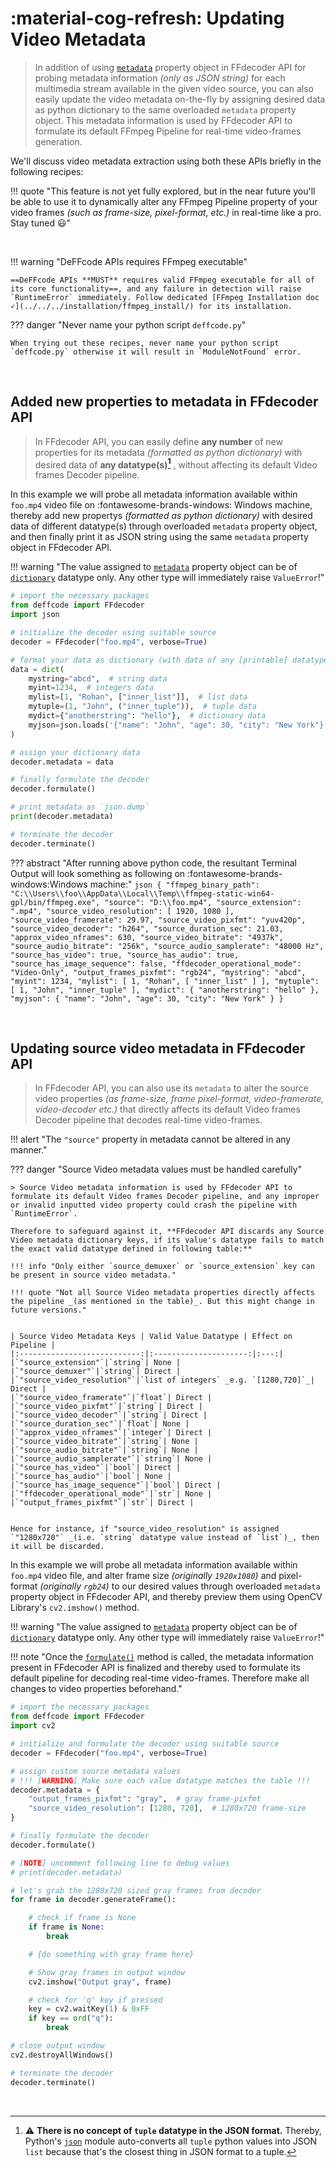 <!--
======================================================================
DeFFcode library source-code is deployed under the Apache 2.0 License:

Copyright (c) 2021 Abhishek Thakur(@abhiTronix) <abhi.una12@gmail.com>

Licensed under the Apache License, Version 2.0 (the "License");
you may not use this file except in compliance with the License.
You may obtain a copy of the License at

   http://www.apache.org/licenses/LICENSE-2.0

Unless required by applicable law or agreed to in writing, software
distributed under the License is distributed on an "AS IS" BASIS,
WITHOUT WARRANTIES OR CONDITIONS OF ANY KIND, either express or implied.
See the License for the specific language governing permissions and
limitations under the License.
======================================================================
-->

# :material-cog-refresh: Updating Video Metadata

> In addition of using [`metadata`](../../reference/ffdecoder/#deffcode.ffdecoder.FFdecoder.metadata) property object in FFdecoder API for probing metadata information _(only as JSON string)_  for each multimedia stream available in the given video source, you can also easily update the video metadata on-the-fly by assigning desired data as python dictionary to the same overloaded `metadata` property object. This metadata information is used by FFdecoder API to formulate its default FFmpeg Pipeline for real-time video-frames generation.

We'll discuss video metadata extraction using both these APIs briefly in the following recipes:

!!! quote "This feature is not yet fully explored, but in the near future you'll be able to use it to dynamically alter any FFmpeg Pipeline property of your video frames _(such as frame-size, pixel-format, etc.)_ in real-time like a pro. Stay tuned :smiley:"

&thinsp;

!!! warning "DeFFcode APIs requires FFmpeg executable"

    ==DeFFcode APIs **MUST** requires valid FFmpeg executable for all of its core functionality==, and any failure in detection will raise `RuntimeError` immediately. Follow dedicated [FFmpeg Installation doc ➶](../../../installation/ffmpeg_install/) for its installation.

??? danger "Never name your python script `deffcode.py`"

    When trying out these recipes, never name your python script `deffcode.py` otherwise it will result in `ModuleNotFound` error.

&thinsp;

## Added new properties to metadata in FFdecoder API

> In FFdecoder API, you can easily define **any number** of new properties for its metadata _(formatted as python dictionary)_ with desired data of **any datatype(s)[^1]** , without affecting its default Video frames Decoder pipeline.

In this example we will probe all metadata information available within `foo.mp4` video file on :fontawesome-brands-windows: Windows machine, thereby add new propertys  _(formatted as python dictionary)_ with desired data of different datatype(s) through overloaded `metadata` property object, and then finally print it as JSON string using the same `metadata` property object in FFdecoder API.

!!! warning "The value assigned to [`metadata`](../../reference/ffdecoder/#deffcode.ffdecoder.FFdecoder.metadata) property object can be of [`dictionary`](https://docs.python.org/3/tutorial/datastructures.html#dictionaries) datatype only. Any other type will immediately raise `ValueError`!"

```python
# import the necessary packages
from deffcode import FFdecoder
import json

# initialize the decoder using suitable source
decoder = FFdecoder("foo.mp4", verbose=True)

# format your data as dictionary (with data of any [printable] datatype)
data = dict(
    mystring="abcd",  # string data
    myint=1234,  # integers data
    mylist=[1, "Rohan", ["inner_list"]],  # list data
    mytuple=(1, "John", ("inner_tuple")),  # tuple data
    mydict={"anotherstring": "hello"},  # dictionary data
    myjson=json.loads('{"name": "John", "age": 30, "city": "New York"}'),  # json data
)

# assign your dictionary data
decoder.metadata = data

# finally formulate the decoder
decoder.formulate()

# print metadata as `json.dump`
print(decoder.metadata)

# terminate the decoder
decoder.terminate()
```
??? abstract "After running above python code, the resultant Terminal Output will look something as following on :fontawesome-brands-windows:Windows machine:"
    ```json
    {
      "ffmpeg_binary_path": "C:\\Users\\foo\\AppData\\Local\\Temp\\ffmpeg-static-win64-gpl/bin/ffmpeg.exe",
      "source": "D:\\foo.mp4",
      "source_extension": ".mp4",
      "source_video_resolution": [
        1920,
        1080
      ],
      "source_video_framerate": 29.97,
      "source_video_pixfmt": "yuv420p",
      "source_video_decoder": "h264",
      "source_duration_sec": 21.03,
      "approx_video_nframes": 630,
      "source_video_bitrate": "4937k",
      "source_audio_bitrate": "256k",
      "source_audio_samplerate": "48000 Hz",
      "source_has_video": true,
      "source_has_audio": true,
      "source_has_image_sequence": false,
      "ffdecoder_operational_mode": "Video-Only",
      "output_frames_pixfmt": "rgb24",
      "mystring": "abcd",
      "myint": 1234,
      "mylist": [
        1,
        "Rohan",
        [
          "inner_list"
        ]
      ],
      "mytuple": [
        1,
        "John",
        "inner_tuple"
      ],
      "mydict": {
        "anotherstring": "hello"
      },
      "myjson": {
        "name": "John",
        "age": 30,
        "city": "New York"
      }
    }
    ```

&nbsp;


## Updating source video metadata in FFdecoder API

> In FFdecoder API, you can also use its `metadata` to alter the source video properties _(as frame-size, frame pixel-format, video-framerate, video-decoder etc.)_ that directly affects its default Video frames Decoder pipeline that decodes real-time video-frames.

!!! alert "The `"source"` property in metadata cannot be altered in any manner."

??? danger "Source Video metadata values must be handled carefully"

    > Source Video metadata information is used by FFdecoder API to formulate its default Video frames Decoder pipeline, and any improper or invalid inputted video property could crash the pipeline with `RuntimeError`. 

    Therefore to safeguard against it, **FFdecoder API discards any Source Video metadata dictionary keys, if its value's datatype fails to match the exact valid datatype defined in following table:**

    !!! info "Only either `source_demuxer` or `source_extension` key can be present in source video metadata." 

    !!! quote "Not all Source Video metadata properties directly affects the pipeline _(as mentioned in the table)_. But this might change in future versions."


    | Source Video Metadata Keys | Valid Value Datatype | Effect on Pipeline |
    |:---------------------------:|:---------------------:|:---:|
    |`"source_extension"`|`string`| None |
    |`"source_demuxer"`|`string`| Direct |
    |`"source_video_resolution"`|`list of integers` _e.g. `[1280,720]`_| Direct |
    |`"source_video_framerate"`|`float`| Direct |
    |`"source_video_pixfmt"`|`string`| Direct |
    |`"source_video_decoder"`|`string`| Direct |
    |`"source_duration_sec"`|`float`| None |
    |`"approx_video_nframes"`|`integer`| Direct |
    |`"source_video_bitrate"`|`string`| None |
    |`"source_audio_bitrate"`|`string`| None |
    |`"source_audio_samplerate"`|`string`| None |
    |`"source_has_video"`|`bool`| Direct |
    |`"source_has_audio"`|`bool`| None |
    |`"source_has_image_sequence"`|`bool`| Direct |
    |`"ffdecoder_operational_mode"`|`str`| None |
    |`"output_frames_pixfmt"`|`str`| Direct |


    Hence for instance, if "source_video_resolution" is assigned `"1280x720"` _(i.e. `string` datatype value instead of `list`)_, then it will be discarded.


In this example we will probe all metadata information available within `foo.mp4` video file, and alter frame size _(originally `1920x1080`)_ and pixel-format  _(originally `rgb24`)_ to our desired values through overloaded `metadata` property object in FFdecoder API, and thereby preview them using OpenCV Library's `cv2.imshow()` method.

!!! warning "The value assigned to [`metadata`](../../reference/ffdecoder/#deffcode.ffdecoder.FFdecoder.metadata) property object can be of [`dictionary`](https://docs.python.org/3/tutorial/datastructures.html#dictionaries) datatype only. Any other type will immediately raise `ValueError`!"

!!! note "Once the [`formulate()`](../../reference/ffdecoder/#deffcode.ffdecoder.FFdecoder.formulate) method is called, the metadata information present in FFdecoder API is finalized and thereby used to formulate its default pipeline for decoding real-time video-frames. Therefore make all changes to video properties beforehand."

```python
# import the necessary packages
from deffcode import FFdecoder
import cv2

# initialize and formulate the decoder using suitable source
decoder = FFdecoder("foo.mp4", verbose=True)

# assign custom source metadata values
# !!! [WARNING] Make sure each value datatype matches the table !!!
decoder.metadata = {
    "output_frames_pixfmt": "gray",  # gray frame-pixfmt
    "source_video_resolution": [1280, 720],  # 1280x720 frame-size
}

# finally formulate the decoder
decoder.formulate()

# [NOTE] uncomment following line to debug values
# print(decoder.metadata)

# let's grab the 1280x720 sized gray frames from decoder
for frame in decoder.generateFrame():

    # check if frame is None
    if frame is None:
        break

    # {do something with gray frame here}

    # Show gray frames in output window
    cv2.imshow("Output gray", frame)

    # check for 'q' key if pressed
    key = cv2.waitKey(1) & 0xFF
    if key == ord("q"):
        break

# close output window
cv2.destroyAllWindows()

# terminate the decoder
decoder.terminate()
```

&nbsp;

[^1]: :warning: **There is no concept of `tuple` datatype in the JSON format.** Thereby, Python's [`json`](https://docs.python.org/3/library/json.html) module auto-converts all `tuple` python values into JSON `list` because that's the closest thing in JSON format to a tuple.